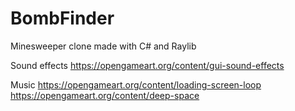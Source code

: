 # BombFinder
Minesweeper clone made with C# and Raylib



Sound effects 
https://opengameart.org/content/gui-sound-effects

Music 
https://opengameart.org/content/loading-screen-loop
https://opengameart.org/content/deep-space